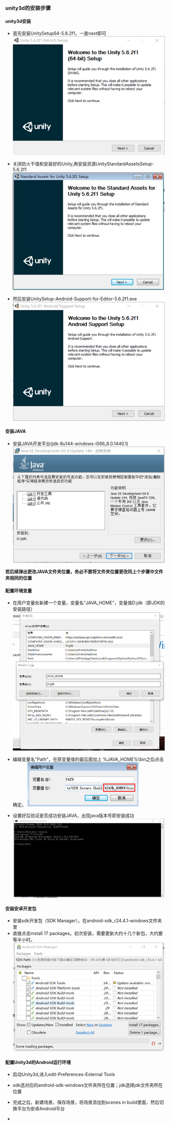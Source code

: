 ### unity3d的安装步骤  

#### unity3d安装
- 首先安装UnitySetup64-5.6.2f1，一直next即可  
![](https://github.com/ViTaSoyi/unity-installation/blob/master/images/unity%E7%AC%AC%E4%B8%80%E6%AD%A5.png)  

- 关闭防火干墙和安装好的Unity,再安装资源UnityStandardAssetsSetup-5.6.2f1  
![](https://github.com/ViTaSoyi/unity-installation/blob/master/images/unity%E7%AC%AC%E4%BA%8C%E6%AD%A5.jpg)  

- 然后安装UnitySetup-Android-Support-for-Editor-5.6.2f1.exe  
![](https://github.com/ViTaSoyi/unity-installation/blob/master/images/unity%E7%AC%AC%E4%B8%89%E6%AD%A5.png)  

#### 安装JAVA
- 安装JAVA开发平台(jdk-8u144-windows-i586_8.0.1440.1)  
![](https://github.com/ViTaSoyi/unity-installation/blob/master/images/java%E5%AE%89%E8%A3%85.png)  

**若后续弹出更改JAVA文件夹位置，务必不要将文件夹位置更改同上个步骤中文件夹相同的位置**  

#### 配置环境变量  
- 在用户变量处新建一个变量，变量名"JAVA_HOME"，变量值D:jdk（即JDK的安装路径）  
![](https://github.com/ViTaSoyi/unity-installation/blob/master/images/%E6%B7%BB%E5%8A%A0%E5%8F%98%E9%87%8Fjava-home.png)  

- 编辑变量名"Path"，在原变量值的最后面加上 %JAVA_HOME%\bin之后点击确定。
![](https://github.com/ViTaSoyi/unity-installation/blob/master/images/%E7%BC%96%E8%BE%91path.png)  

- 设置好后验证是否成功安装JAVA，出现java版本号即安装成功  
![](https://github.com/ViTaSoyi/unity-installation/blob/master/images/%E9%AA%8C%E8%AF%81java%E5%AE%89%E8%A3%85.png)  

#### 安装安卓开发包  
- 安装sdk开发包（SDK Manager），在android-sdk_r24.4.1-windows文件夹里  
- 直接点击install 17 packages。初次安装，需要更新大约十几个新包，大约要等半小时。  
![](https://github.com/ViTaSoyi/unity-installation/blob/master/images/%E5%AE%89%E8%A3%85%E5%AE%89%E5%8D%93.png)

#### 配置Unity3d的Android运行环境  
- 启动Unity3d,进入edit-Preferences-External Tools  
- sdk选对应的android-sdk-windows文件夹所在位置；jdk选择jdk文件夹所在位置
![]()  

- 完成之后，新建场景，保存场景，将场景添加到scenes in build里面，然后切换平台为安卓Android平台

- 
